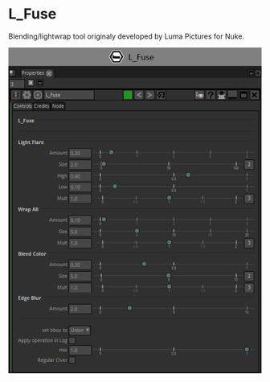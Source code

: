 # L_Fuse

Blending/lightwrap tool originaly developed by Luma Pictures for Nuke.


![Screenshot](L_Fuse_snap.png)

